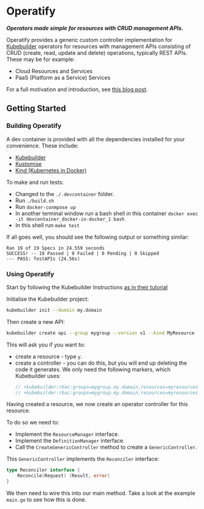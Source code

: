 # Operatify

***Operators made simple for resources with CRUD management APIs.***

Operatify provides a generic custom controller implementation for [Kubebuilder](https://book.kubebuilder.io/) operators for resources with management APIs 
consisting of CRUD (create, read, update and delete) operations, typically REST APIs. These may be for example:
* Cloud Resources and Services
* PaaS (Platform as a Service) Services

For a full motivation and introduction, see [this blog post](https://www.stephenzoio.com/kubernetes-operators-for-resource-management/).

## Getting Started

### Building Operatify

A dev container is provided with all the dependencies installed for your convenience. These include:

* [Kubebuilder](https://book.kubebuilder.io/)
* [Kustomise](https://github.com/kubernetes-sigs/kustomize)
* [Kind (Kubernetes in Docker)](https://github.com/kubernetes-sigs/kind)

To make and run tests:
* Changed to the `./.devcontainer` folder.
* Run `./build.sh`
* Run `docker-conmpose up`
* In another terminal window run a bash shell in this container `docker exec -it devcontainer_docker-in-docker_1 bash`
* In this shell run `make test`

If all goes well, you should see the following output or something similar:

```text
Ran 19 of 19 Specs in 24.559 seconds
SUCCESS! -- 19 Passed | 0 Failed | 0 Pending | 0 Skipped
--- PASS: TestAPIs (24.56s)
```

### Using Operatify

Start by following the Kubebuilder Instructions [as in their tutorial](https://book.kubebuilder.io/cronjob-tutorial/cronjob-tutorial.html)

Initialise the Kubebuilder project:

```bash
kubebuilder init --domain my.domain
```

Then create a new API:

```bash
kubebuilder create api --group mygroup --version v1 --kind MyResource
```

This will ask you if you want to:
* create a resource - type `y`.
* create a controller - you can do this, but you will end up deleting the code it generates. We only need the following markers, which Kubebuilder uses:
    ```go
    // +kubebuilder:rbac:groups=mygroup.my.domain,resources=myresources,verbs=get;list;watch;create;update;patch;delete
    // +kubebuilder:rbac:groups=mygroup.my.domain,resources=myresources/status,verbs=get;update;patch
    ```

Having created a resource, we now create an operator controller for this resource.

To do so we need to:
* Implement the `ResourceManager` interface.
* Implement the `DefinitionManager` interface.
* Call the `CreateGenericController` method to create a `GenericController`.

This `GenericController` implements the `Reconciler` interface:
```go
type Reconciler interface {
	Reconcile(Request) (Result, error)
}
```

We then need to wire this into our main method. Take a look at the example `main.go` to see how this is done.
